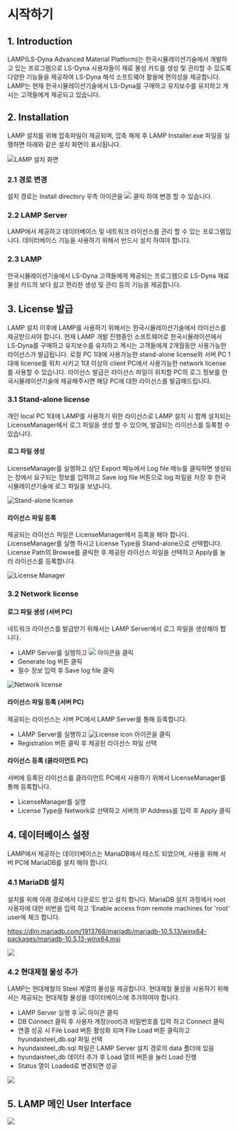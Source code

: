 # 시작하기

## 1. Introduction
LAMP(LS-Dyna Advanced Material Platform)는 한국시뮬레이션기술에서 개발하고 있는 프로그램으로 LS-Dyna 사용자들이 재료 물성 카드를 생성 및 관리할 수 있도록 다양한 기능들을 제공하여 LS-Dyna 해석 소프트웨어 활용에 편의성을 제공합니다. LAMP는 현재 한국시뮬레이션기술에서 LS-Dyna를 구매하고 유지보수를 유지하고 계시는 고객들에게 제공되고 있습니다.
## 2. Installation
LAMP 설치를 위해 압축파일이 제공되며, 압축 해제 후 LAMP Installer.exe 파일을 실행하면 아래와 같은 설치 화면이 표시됩니다.

![LAMP 설치 화면](images/LAMP0.png "LAMP 설치 화면")

### 2.1 경로 변경 
설치 경로는 Install directory 우측 아이콘을 ![](images/LAMP1.png) 클릭 하여 변경 할 수 있습니다.
### 2.2 LAMP Server
LAMP에서 제공하고 데이터베이스 및 네트워크 라이선스를 관리 할 수 있는 프로그램입니다. 데이터베이스 기능을 사용하기 위해서 반드시 설치 하여야 합니다.
### 2.3 LAMP
한국시뮬레이션기술에서 LS-Dyna 고객들에게 제공되는 프로그램으로 LS-Dyna 재료 물성 카드의 보다 쉽고 편리한 생성 및 관리 등의 기능을 제공합니다.

## 3. License 발급
LAMP 설치 이후에 LAMP를 사용하기 위해서는 한국시뮬레이션기술에서 라이선스를 제공받으셔야 합니다. 현재 LAMP 개발 진행중인 소프트웨어로 한국시뮬레이션에서 LS-Dyna를 구매하고 유지보수를 유지하고 계시는 고객들에게 2개월동안 사용가능한 라이선스가 발급됩니다. 로컬 PC 1대에 사용가능한 stand-alone license와 서버 PC 1대에 license를 위치 시키고 1대 이상의 client PC에서 사용가능한 network license를 사용할 수 있습니다. 라이선스 발급은 라이선스 파일이 위치할 PC의 로그 정보를 한국시뮬레이션기술에 제공해주시면 해당 PC에 대한 라이선스를 발급해드립니다.
### 3.1 Stand-alone license
개인 local PC 1대에 LAMP를 사용하기 위한 라이선스로 LAMP 설치 시 함께 설치되는 LicenseManager에서 로그 파일을 생성 할 수 있으며, 발급되는 라이선스를 등록할 수 있습니다. 

#### 로그 파일 생성
LicenseManager를 실행하고 상단 Export 메뉴에서 Log file 메뉴를 클릭하면 생성되는 창에서 요구되는 정보를 입력하고 Save log file 버튼으로 log 파일을 저장 후 한국시뮬레이션기술에 로그 파일을 보냅니다.

![Stand-alone license](images/LAMP2.png)

#### 라이선스 파일 등록
제공되는 라이선스 파일은 LicenseManager에서 등록을 해야 합니다. LicenseManager를 실행 하시고 License Type을 Stand-alone으로 선택합니다. License Path의 Browse를 클릭한 후 제공된 라이선스 파일을 선택하고 Apply를 눌러 라이선스를 등록합니다.

![License Manager](images/LAMP3.png)

### 3.2 Network license
#### 로그 파일 생성 (서버 PC)
네트워크 라이선스를 발급받기 위해서는 LAMP Server에서 로그 파일을 생성해야 합니다. 

- LAMP Server를 실행하고 ![](images/LAMP4.png) 아이콘을 클릭
- Generate log 버튼 클릭
- 필수 정보 입력 후 Save log file 클릭

![Network license](images/LAMP5.png)

#### 라이선스 파일 등록 (서버 PC)
제공되는 라이선스는 서버 PC에서 LAMP Server를 통해 등록합니다.

- LAMP Server를 실행하고 ![License icon](images/LAMP4.png) 아이콘을 클릭
- Registration 버튼 클릭 후 제공된 라이선스 파일 선택

#### 라이선스 등록 (클라이언트 PC)
서버에 등록된 라이선스를 클라이언트 PC에서 사용하기 위해서 LicenseManager를 통해 등록합니다.

- LicenseManager를 실행
- License Type을 Network로 선택하고 서버의 IP Address를 입력 후 Apply 클릭

## 4. 데이터베이스 설정
LAMP에서 제공하는 데이터베이스는 MariaDB에서 테스트 되었으며, 사용을 위해 서버 PC에 MariaDB를 설치 해야 합니다. 
### 4.1 MariaDB 설치
설치를 위해 아래 경로에서 다운로드 받고 설치 합니다. MariaDB 설치 과정에서 root 사용자에 대한 비번을 입력 하고 'Enable access from remote machines for 'root' user에 체크 합니다.

<https://dlm.mariadb.com/1913768/mariadb/mariadb-10.5.13/winx64-packages/mariadb-10.5.13-winx64.msi>

![](images/LAMP7.png)

### 4.2 현대제철 물성 추가
LAMP는 현대제철의 Steel 계열의 물성을 제공합니다. 현대제철 물성을 사용하기 위해서는 제공되는 현대제철 물성을 데이터베이스에 추가하여야 합니다.

- LAMP Server 실행 후 ![](images/LAMP8.jpg) 아이콘 클릭
- DB Connect 클릭 후 사용자 계정(root)과 비밀번호를 입력 하고 Connect 클릭
- 연결 성공 시 File Load 버튼 활성화 되며 File Load 버튼 클릭하고 hyundaisteel_db.sql 파일 선택 
- hyundaisteel_db.sql 파일은 LAMP Server 설치 경로의 data 폴더에 있음
- hyundaisteel_db 데이터 추가 후 Load 열의 버튼을 눌러 Load 진행
- Status 열이 Loaded로 변경되면 성공

![](images/LAMP6.png)

## 5. LAMP 메인 User Interface

![](images/LAMP9.png)
